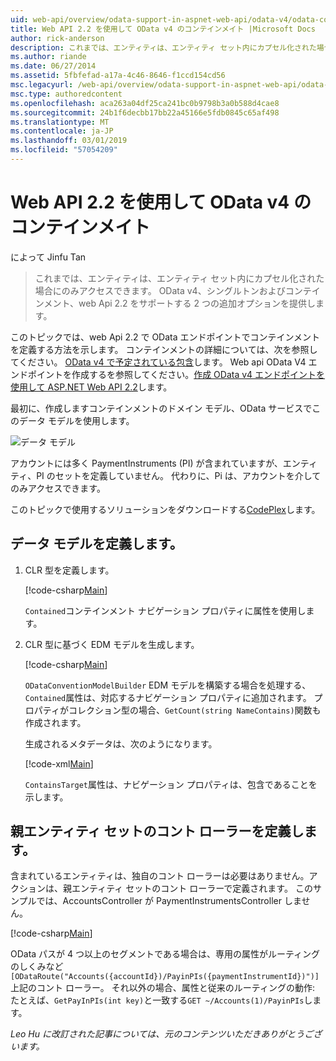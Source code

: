 ```yaml
---
uid: web-api/overview/odata-support-in-aspnet-web-api/odata-v4/odata-containment-in-web-api-22
title: Web API 2.2 を使用して OData v4 のコンテインメイト |Microsoft Docs
author: rick-anderson
description: これまでは、エンティティは、エンティティ セット内にカプセル化された場合にのみアクセスできます。 OData v4 でシングルトンおよび Con 2 つの追加オプションを提供しています.
ms.author: riande
ms.date: 06/27/2014
ms.assetid: 5fbfefad-a17a-4c46-8646-f1ccd154cd56
msc.legacyurl: /web-api/overview/odata-support-in-aspnet-web-api/odata-v4/odata-containment-in-web-api-22
msc.type: authoredcontent
ms.openlocfilehash: aca263a04df25ca241bc0b9798b3a0b588d4cae8
ms.sourcegitcommit: 24b1f6decbb17bb22a45166e5fdb0845c65af498
ms.translationtype: MT
ms.contentlocale: ja-JP
ms.lasthandoff: 03/01/2019
ms.locfileid: "57054209"
---
```

<a name="containment-in-odata-v4-using-web-api-22"></a>Web API 2.2 を使用して OData v4 のコンテインメイト
====================
によって Jinfu Tan

> これまでは、エンティティは、エンティティ セット内にカプセル化された場合にのみアクセスできます。 OData v4、シングルトンおよびコンテインメント、web Api 2.2 をサポートする 2 つの追加オプションを提供します。


このトピックでは、web Api 2.2 で OData エンドポイントでコンテインメントを定義する方法を示します。 コンテインメントの詳細については、次を参照してください。 [OData v4 で予定されている包含](https://blogs.msdn.com/b/odatateam/archive/2014/03/13/containment-is-coming-with-odata-v4.aspx)します。 Web api OData V4 エンドポイントを作成するを参照してください。[作成 OData v4 エンドポイントを使用して ASP.NET Web API 2.2](create-an-odata-v4-endpoint.md)します。

最初に、作成しますコンテインメントのドメイン モデル、OData サービスでこのデータ モデルを使用します。

![データ モデル](odata-containment-in-web-api-22/_static/image1.png)

アカウントには多く PaymentInstruments (PI) が含まれていますが、エンティティ、PI のセットを定義していません。 代わりに、Pi は、アカウントを介してのみアクセスできます。

このトピックで使用するソリューションをダウンロードする[CodePlex](https://aspnet.codeplex.com/SourceControl/latest#Samples/WebApi/OData/v4/ODataContainmentSample/)します。

## <a name="defining-the-data-model"></a>データ モデルを定義します。

1. CLR 型を定義します。

    [!code-csharp[Main](odata-containment-in-web-api-22/samples/sample1.cs)]

    `Contained`コンテインメント ナビゲーション プロパティに属性を使用します。
2. CLR 型に基づく EDM モデルを生成します。

    [!code-csharp[Main](odata-containment-in-web-api-22/samples/sample2.cs)]

    `ODataConventionModelBuilder` EDM モデルを構築する場合を処理する、`Contained`属性は、対応するナビゲーション プロパティに追加されます。 プロパティがコレクション型の場合、`GetCount(string NameContains)`関数も作成されます。

    生成されるメタデータは、次のようになります。

    [!code-xml[Main](odata-containment-in-web-api-22/samples/sample3.xml?highlight=10)]

    `ContainsTarget`属性は、ナビゲーション プロパティは、包含であることを示します。

## <a name="define-the-containing-entity-set-controller"></a>親エンティティ セットのコント ローラーを定義します。

含まれているエンティティは、独自のコント ローラーは必要はありません。アクションは、親エンティティ セットのコント ローラーで定義されます。 このサンプルでは、AccountsController が PaymentInstrumentsController しません。

[!code-csharp[Main](odata-containment-in-web-api-22/samples/sample4.cs)]

OData パスが 4 つ以上のセグメントである場合は、専用の属性がルーティングのしくみなど`[ODataRoute("Accounts({accountId})/PayinPIs({paymentInstrumentId})")]`上記のコント ローラー。 それ以外の場合、属性と従来のルーティングの動作: たとえば、`GetPayInPIs(int key)`と一致する`GET ~/Accounts(1)/PayinPIs`します。

*Leo Hu に改訂された記事については、元のコンテンツいただきありがとうございます。*
